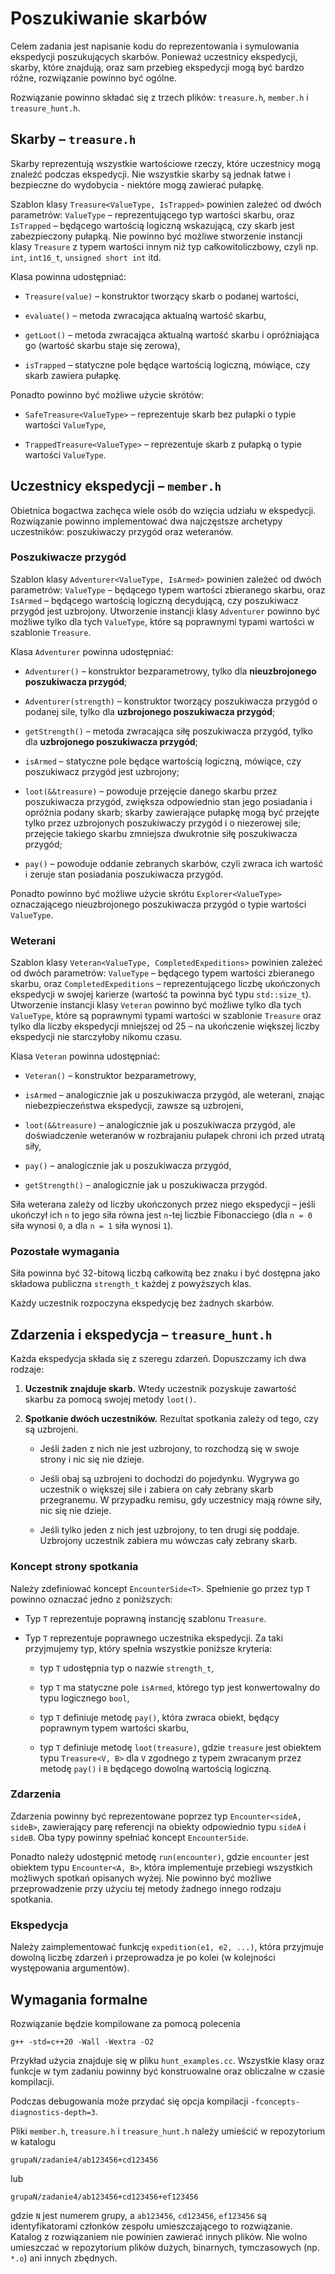 # Poszukiwanie skarbów

Celem zadania jest napisanie kodu do reprezentowania i symulowania ekspedycji
poszukujących skarbów. Ponieważ uczestnicy ekspedycji, skarby, które znajdują,
oraz sam przebieg ekspedycji mogą być bardzo różne, rozwiązanie powinno być
ogólne.

Rozwiązanie powinno składać się z trzech plików:
`treasure.h`, `member.h` i `treasure_hunt.h`.

## Skarby – `treasure.h`

Skarby reprezentują wszystkie wartościowe rzeczy, które uczestnicy mogą znaleźć
podczas ekspedycji. Nie wszystkie skarby są jednak łatwe i bezpieczne do
wydobycia - niektóre mogą zawierać pułapkę.

Szablon klasy `Treasure<ValueType, IsTrapped>` powinien zależeć od dwóch
parametrów: `ValueType` – reprezentującego typ wartości skarbu,
oraz `IsTrapped` – będącego wartością logiczną wskazującą, czy skarb jest
zabezpieczony pułapką. Nie powinno być możliwe stworzenie instancji
klasy `Treasure` z typem wartości innym niż typ całkowitoliczbowy, czyli
np. `int`, `int16_t`, `unsigned short int` itd.

Klasa powinna udostępniać:

* `Treasure(value)` – konstruktor tworzący skarb o podanej wartości,

* `evaluate()` – metoda zwracająca aktualną wartość skarbu,

* `getLoot()` – metoda zwracająca aktualną wartość skarbu i opróżniająca
  go (wartość skarbu staje się zerowa),

* `isTrapped` – statyczne pole będące wartością logiczną, mówiące, czy skarb zawiera
  pułapkę.

Ponadto powinno być możliwe użycie skrótów:

* `SafeTreasure<ValueType>` – reprezentuje skarb bez pułapki o typie
  wartości `ValueType`,

* `TrappedTreasure<ValueType>` – reprezentuje skarb z pułapką o typie
  wartości `ValueType`.

## Uczestnicy ekspedycji – `member.h`

Obietnica bogactwa zachęca wiele osób do wzięcia udziału w ekspedycji.
Rozwiązanie powinno implementować dwa najczęstsze archetypy uczestników:
poszukiwaczy przygód oraz weteranów.

### Poszukiwacze przygód

Szablon klasy `Adventurer<ValueType, IsArmed>` powinien zależeć od dwóch
parametrów: `ValueType` – będącego typem wartości zbieranego skarbu,
oraz `IsArmed` – będącego wartością logiczną decydującą, czy poszukiwacz przygód
jest uzbrojony. Utworzenie instancji klasy `Adventurer` powinno być możliwe
tylko dla tych `ValueType`, które są poprawnymi typami wartości
w szablonie `Treasure`.

Klasa `Adventurer` powinna udostępniać:

* `Adventurer()` – konstruktor bezparametrowy,
  tylko dla **nieuzbrojonego poszukiwacza przygód**;

* `Adventurer(strength)` – konstruktor tworzący poszukiwacza przygód o podanej
  sile, tylko dla **uzbrojonego poszukiwacza przygód**;

* `getStrength()` – metoda zwracająca siłę poszukiwacza przygód, tylko
  dla **uzbrojonego poszukiwacza przygód**;

* `isArmed` – statyczne pole będące wartością logiczną, mówiące, czy poszukiwacz przygód
  jest uzbrojony;

* `loot(&&treasure)` – powoduje przejęcie danego skarbu przez poszukiwacza
  przygód, zwiększa odpowiednio stan jego posiadania i opróżnia podany skarb;
  skarby zawierające pułapkę mogą być przejęte tylko przez uzbrojonych
  poszukiwaczy przygód i o niezerowej sile; przejęcie takiego skarbu zmniejsza
  dwukrotnie siłę poszukiwacza przygód;

* `pay()` – powoduje oddanie zebranych skarbów, czyli zwraca ich wartość
  i zeruje stan posiadania poszukiwacza przygód.

Ponadto powinno być możliwe użycie skrótu `Explorer<ValueType>` oznaczającego
nieuzbrojonego poszukiwacza przygód o typie wartości `ValueType`.

### Weterani

Szablon klasy `Veteran<ValueType, CompletedExpeditions>` powinien zależeć od
dwóch parametrów: `ValueType` – będącego typem wartości zbieranego skarbu,
oraz `CompletedExpeditions` – reprezentującego liczbę ukończonych ekspedycji
w swojej karierze (wartość ta powinna być typu `std::size_t`). Utworzenie
instancji klasy `Veteran` powinno być możliwe tylko dla tych `ValueType`, które
są poprawnymi typami wartości w szablonie `Treasure` oraz tylko dla liczby
ekspedycji mniejszej od 25 – na ukończenie większej liczby ekspedycji nie
starczyłoby nikomu czasu.

Klasa `Veteran` powinna udostępniać:

* `Veteran()` – konstruktor bezparametrowy,

* `isArmed` – analogicznie jak u poszukiwacza przygód, ale weterani, znając
  niebezpieczeństwa ekspedycji, zawsze są uzbrojeni,

* `loot(&&treasure)` – analogicznie jak u poszukiwacza przygód, ale
  doświadczenie weteranów w rozbrajaniu pułapek chroni ich przed utratą siły,

* `pay()` – analogicznie jak u poszukiwacza przygód,

* `getStrength()` – analogicznie jak u poszukiwacza przygód.

Siła weterana zależy od liczby ukończonych przez niego ekspedycji – jeśli
ukończył ich `n` to jego siła równa jest `n`-tej liczbie Fibonacciego
(dla `n = 0` siła wynosi `0`, a dla `n = 1` siła wynosi `1`).

### Pozostałe wymagania

Siła powinna być 32-bitową liczbą całkowitą bez znaku i być dostępna
jako składowa publiczna `strength_t` każdej z powyższych klas.

Każdy uczestnik rozpoczyna ekspedycję bez żadnych skarbów.

## Zdarzenia i ekspedycja – `treasure_hunt.h`

Każda ekspedycja składa się z szeregu zdarzeń. Dopuszczamy ich dwa rodzaje:

1. **Uczestnik znajduje skarb.** Wtedy uczestnik pozyskuje zawartość skarbu
   za pomocą swojej metody `loot()`.

2. **Spotkanie dwóch uczestników.** Rezultat spotkania zależy od tego, czy są
   uzbrojeni.

    * Jeśli żaden z nich nie jest uzbrojony, to rozchodzą się w swoje strony
      i nic się nie dzieje.

    * Jeśli obaj są uzbrojeni to dochodzi do pojedynku. Wygrywa go uczestnik
      o większej sile i zabiera on cały zebrany skarb przegranemu. W przypadku
      remisu, gdy uczestnicy mają równe siły, nic się nie dzieje.

    * Jeśli tylko jeden z nich jest uzbrojony, to ten drugi się poddaje.
      Uzbrojony uczestnik zabiera mu wówczas cały zebrany skarb.

### Koncept strony spotkania

Należy zdefiniować koncept `EncounterSide<T>`. Spełnienie go przez typ `T`
powinno oznaczać jedno z poniższych:

* Typ `T` reprezentuje poprawną instancję szablonu `Treasure`.

* Typ `T` reprezentuje poprawnego uczestnika ekspedycji. Za taki przyjmujemy
  typ, który spełnia wszystkie poniższe kryteria:

    - typ `T` udostępnia typ o nazwie `strength_t`,

    - typ `T` ma statyczne pole `isArmed`, którego typ jest konwertowalny do
      typu logicznego `bool`,

    - typ `T` definiuje metodę `pay()`, która zwraca obiekt, będący poprawnym
      typem wartości skarbu,

    - typ `T` definiuje metodę `loot(treasure)`, gdzie `treasure` jest obiektem
      typu `Treasure<V, B>` dla `V` zgodnego z typem zwracanym przez
      metodę `pay()` i `B` będącego dowolną wartością logiczną.

### Zdarzenia

Zdarzenia powinny być reprezentowane poprzez typ `Encounter<sideA, sideB>`,
zawierający parę referencji na obiekty odpowiednio typu `sideA` i `sideB`.
Oba typy powinny spełniać koncept `EncounterSide`.

Ponadto należy udostępnić metodę `run(encounter)`, gdzie `encounter` jest
obiektem typu `Encounter<A, B>`, która implementuje przebiegi wszystkich
możliwych spotkań opisanych wyżej. Nie powinno być możliwe przeprowadzenie przy
użyciu tej metody żadnego innego rodzaju spotkania.

### Ekspedycja

Należy zaimplementować funkcję `expedition(e1, e2, ...)`, która przyjmuje
dowolną liczbę zdarzeń i przeprowadza je po kolei (w kolejności występowania
argumentów).

## Wymagania formalne

Rozwiązanie będzie kompilowane za pomocą polecenia

`g++ -std=c++20 -Wall -Wextra -O2`

Przykład użycia znajduje się w pliku `hunt_examples.cc`. Wszystkie klasy oraz
funkcje w tym zadaniu powinny być konstruowalne oraz obliczalne w czasie
kompilacji.

Podczas debugowania może przydać się opcja
kompilacji `-fconcepts-diagnostics-depth=3`.

Pliki `member.h`, `treasure.h` i `treasure_hunt.h` należy umieścić
w repozytorium w katalogu

`grupaN/zadanie4/ab123456+cd123456`

lub

`grupaN/zadanie4/ab123456+cd123456+ef123456`

gdzie `N` jest numerem grupy, a `ab123456`, `cd123456`, `ef123456` są
identyfikatorami członków zespołu umieszczającego to rozwiązanie. Katalog
z rozwiązaniem nie powinien zawierać innych plików. Nie wolno umieszczać
w repozytorium plików dużych, binarnych, tymczasowych (np. `*.o`) ani innych
zbędnych.
